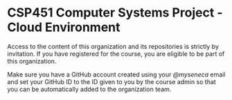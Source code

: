 # CSP451 Computer Systems Project - Cloud Environment

Access to the content of this organization and its repositories is strictly by invitation. 
If you have registered for the course, you are eligible to be part of this organization.

Make sure you have a GitHub account created using your _@myseneca_ email and set your GitHub ID to the ID given to you by the course admin so that you can be automatically added to the organization team.
